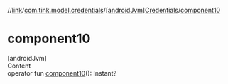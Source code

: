 //[link](../../index.md)/[com.tink.model.credentials](../index.md)/[[androidJvm]Credentials](index.md)/[component10](component10.md)



# component10  
[androidJvm]  
Content  
operator fun [component10](component10.md)(): Instant?  



